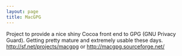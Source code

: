 ```yaml
---
layout: page
title: MacGPG
---
```


Project to provide a nice shiny Cocoa front end to GPG (GNU Privacy Guard).  Getting pretty mature and extremely usable these days.  http://sf.net/projects/macgpg or http://macgpg.sourceforge.net/

